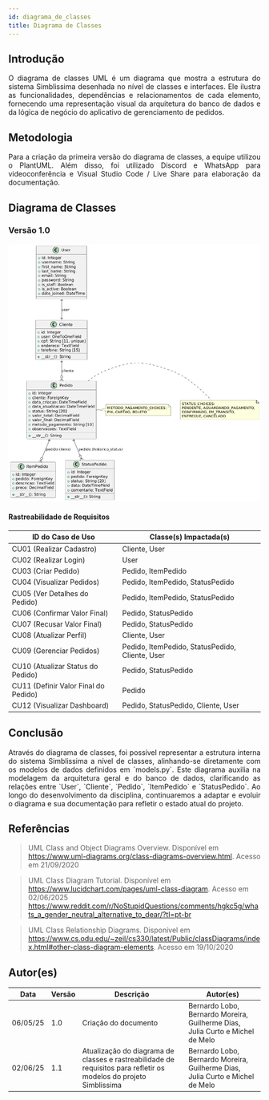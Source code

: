```yaml
---
id: diagrama_de_classes
title: Diagrama de Classes
---
```



## Introdução

<p align = "justify">
O diagrama de classes UML é um diagrama que mostra a estrutura do sistema Simblissima desenhada no nível de classes e interfaces. Ele ilustra as funcionalidades, dependências e relacionamentos de cada elemento, fornecendo uma representação visual da arquitetura do banco de dados e da lógica de negócio do aplicativo de gerenciamento de pedidos.
</p>

## Metodologia

<p align = "justify">
Para a criação da primeira versão do diagrama de classes, a equipe utilizou o PlantUML. Além disso, foi utilizado Discord e WhatsApp para videoconferência e Visual Studio Code / Live Share para elaboração da documentação.
</p>


## Diagrama de Classes

### Versão 1.0

![![Diagrama de Classes - Simblissima](../assets/PlantUML/UMLDiagramaDeClasses.png)](../assets/PlantUML/UMLDiagramaDeClasses.png)

#### Rastreabilidade de Requisitos

| ID do Caso de Uso| Classe(s) Impactada(s)|
|---|---|
|CU01 (Realizar Cadastro)| Cliente, User|
|CU02 (Realizar Login)| User|
|CU03 (Criar Pedido)| Pedido, ItemPedido|
|CU04 (Visualizar Pedidos)| Pedido, ItemPedido, StatusPedido|
|CU05 (Ver Detalhes do Pedido)| Pedido, ItemPedido, StatusPedido|
|CU06 (Confirmar Valor Final)| Pedido, StatusPedido|
|CU07 (Recusar Valor Final)| Pedido, StatusPedido|
|CU08 (Atualizar Perfil)| Cliente, User|
|CU09 (Gerenciar Pedidos)| Pedido, ItemPedido, StatusPedido, Cliente, User|
|CU10 (Atualizar Status do Pedido)| Pedido, StatusPedido|
|CU11 (Definir Valor Final do Pedido)| Pedido|
|CU12 (Visualizar Dashboard)| Pedido, StatusPedido, Cliente, User|

## Conclusão

<p align = "justify">
Através do diagrama de classes, foi possível representar a estrutura interna do sistema Simblissima a nível de classes, alinhando-se diretamente com os modelos de dados definidos em `models.py`. Este diagrama auxilia na modelagem da arquitetura geral e do banco de dados, clarificando as relações entre `User`, `Cliente`, `Pedido`, `ItemPedido` e `StatusPedido`. Ao longo do desenvolvimento da disciplina, continuaremos a adaptar e evoluir o diagrama e sua documentação para refletir o estado atual do projeto.
</p>

## Referências

> UML Class and Object Diagrams Overview. Disponível em https://www.uml-diagrams.org/class-diagrams-overview.html. Acesso em 21/09/2020

> UML Class Diagram Tutorial. Disponível em https://www.lucidchart.com/pages/uml-class-diagram. Acesso em 02/06/2025 https://www.reddit.com/r/NoStupidQuestions/comments/hgkc5g/whats_a_gender_neutral_alternative_to_dear/?tl=pt-br

> UML Class Relationship Diagrams. Disponível em https://www.cs.odu.edu/~zeil/cs330/latest/Public/classDiagrams/index.html#other-class-diagram-elements. Acesso em 19/10/2020

## Autor(es)

| Data | Versão | Descrição | Autor(es) |
| -- | -- | -- | -- |
| 06/05/25 | 1.0 | Criação do documento | Bernardo Lobo, Bernardo Moreira, Guilherme Dias, Julia Curto e Michel de Melo |
| 02/06/25 | 1.1 | Atualização do diagrama de classes e rastreabilidade de requisitos para refletir os modelos do projeto Simblissima | Bernardo Lobo, Bernardo Moreira, Guilherme Dias, Julia Curto e Michel de Melo |
